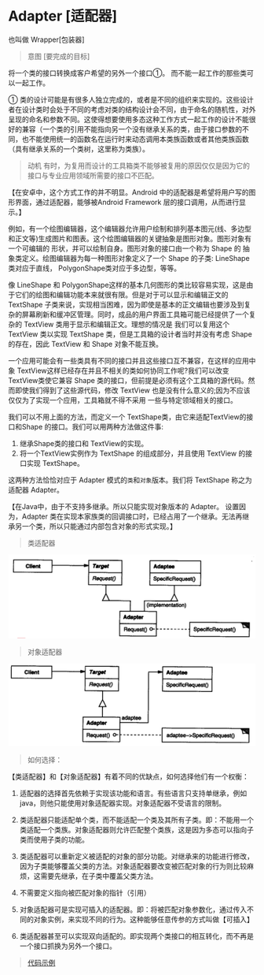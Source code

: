 # Adapter [适配器]
也叫做 Wrapper[包装器]
> 意图 [要完成的目标]

将一个类的接口转换成客户希望的另外一个接口①。 而不能一起工作的那些类可以一起工作。

① 类的设计可能是有很多人独立完成的，或者是不同的组织来实现的。这些设计者在设计类时会处于不同的考虑对类的结构设计会不同，由于命名的随机性，对外呈现的命名和参数不同。这使得想要使用多态这种工作方式一起工作的设计不能很好的兼容（一个类的引用不能指向另一个没有继承关系的类，由于接口参数的不同，也不能使用统一的函数名在运行时来动态调用本类族函数或者其他类族函数（具有继承关系的一个类树，这里称为类族）。

> 动机 有时，为复用而设计的工具箱类不能够被复用的原因仅仅是因为它的接口与专业应用领域所需要的接口不匹配。

【在安卓中，这个方式工作的并不明显。Android 中的适配器是希望将用户写的图形界面，通过适配器，能够被Android Framework 层的接口调用，从而进行显示。】

例如，有一个绘图编辑器，这个编辑器允许用户绘制和排列基本图元(线、多边型和正文等)生成图片和图表。这个绘图编辑器的关键抽象是图形对象。图形对象有一个可编辑的 形状，并可以绘制自身。图形对象的接口由一个称为 Shape 的 抽象类定义。绘图编辑器为每一种图形对象定义了一个 Shape 的子类: LineShape 类对应于直线， PolygonShape类对应于多边型，等等。

像 LineShape 和 PolygonShape这样的基本几何图形的类比较容易实现，这是由于它们的绘图和编辑功能本来就很有限。但是对于可以显示和编辑正文的 TextShape 子类来说，实现相当困难，因为即使是基本的正文编辑也要涉及到复杂的屏幕刷新和缓冲区管理。同时，成品的用户界面工具箱可能已经提供了一个复杂的 TextView 类用于显示和编辑正文。理想的情况是 我们可以复用这个 TextView 类以实现 TextShape 类，但是工具箱的设计者当时并没有考虑 Shape 的存在，因此 TextView 和 Shape 对象不能互换。

一个应用可能会有一些类具有不同的接口并且这些接口互不兼容，在这样的应用中象 TextView这样已经存在并且不相关的类如何协同工作呢?我们可以改变 TextView类使它兼容 Shape 类的接口，但前提是必须有这个工具箱的源代码。然而即使我们得到了这些源代码，修改 TextView 也是没有什么意义的;因为不应该仅仅为了实现一个应用，工具箱就不得不采用 一些与特定领域相关的接口。

我们可以不用上面的方法，而定义一个 TextShape类，由它来适配TextView的接口和Shape 的接口。我们可以用两种方法做这件事:
1. 继承Shape类的接口和 TextView的实现。
2. 将一个TextView实例作为 TextShape 的组成部分，并且使用 TextView 的接口实现 TextShape。

这两种方法恰恰对应于 Adapter 模式的`类`和`对象`版本。我们将 TextShape 称之为适配器 Adapter。

【在Java中，由于不支持多继承。所以只能实现对象版本的 Adapter。 设置因为，Adapter 类在实现本家族类的回调接口时，已经占用了一个继承。无法再继承另一个类，所以只能通过内部包含对象的形式实现。】


> 类适配器

![类适配器模型](./image/class_adapter_module.png)

> 对象适配器

![对象适配器器](./image/object_adapter_module.png)


> 如何选择：

【类适配器】和【对象适配器】有着不同的优缺点，如何选择他们有一个权衡：
1. 适配器的选择首先依赖于实现该功能和语言。有些语言只支持单继承，例如java，则他只能使用对象适配器实现。对象适配器不受语言的限制。
2. 类适配器只能适配单个类，而不能适配一个类及其所有子类。即：不能用一个类适配一个类族。对象适配器则允许匹配整个类族，这是因为多态可以指向子类而使用子类的功能。
3. 类适配器可以重新定义被适配的对象的部分功能。对继承来的功能进行修改，因为子类能够覆盖父类的方法。对象适配器要改变被匹配对象的行为则比较麻烦，这需要先继承，在子类中覆盖父类方法。
4. 不需要定义指向被匹配对象的指针（引用）
5. 对象适配器可是实现可插入的适配器。即：将被匹配对象参数化，通过传入不同的对象实例，来实现不同的行为。这种能够任意传参的方式叫做【可插入】

6. 类适配器甚至可以实现双向适配的。即实现两个类接口的相互转化，而不再是一个接口抓换为另外一个接口。


> [代码示例](./adapter/c++/Shape.cpp)
